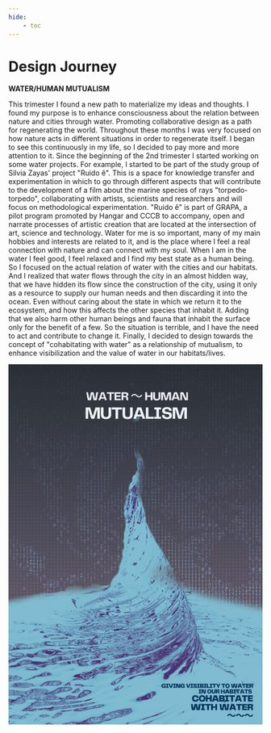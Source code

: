 ```yaml
---
hide:
    - toc
---
```


# Design Journey

**WATER/HUMAN MUTUALISM**

This trimester I found a new path to materialize my ideas and thoughts. I found my purpose is to enhance consciousness about the relation between nature and cities through water. Promoting collaborative design as a path for regenerating the world. Throughout these months I was very focused on how nature acts in different situations in order to regenerate itself. I began to see this continuously in my life, so I decided to pay more and more attention to it. Since the beginning of the 2nd trimester I started working on some water projects. For example, I started to be part of the study group of Silvia Zayas' project "Ruido ê". This is a space for knowledge transfer and experimentation in which to go through different aspects that will contribute to the development of a film about the marine species of rays "torpedo-torpedo", collaborating with artists, scientists and researchers and will focus on methodological experimentation. "Ruido ê" is part of GRAPA, a pilot program promoted by Hangar and CCCB to accompany, open and narrate processes of artistic creation that are located at the intersection of art, science and technology. 
Water for me is so important, many of my main hobbies and interests are related to it, and is the place where I feel a real connection with nature and can connect with my soul. When I am in the water I feel good, I feel relaxed and I find my best state as a human being. So I focused on the actual relation of water with the cities and our habitats. And I realized that water flows through the city in an almost hidden way, that we have hidden its flow since the construction of the city, using it only as a resource to supply our human needs and then discarding it into the ocean. Even without caring about the state in which we return it to the ecosystem, and how this affects the other species that inhabit it. Adding that we also harm other human beings and fauna that inhabit the surface only for the benefit of a few. So the situation is terrible, and I have the need to act and contribute to change it. Finally, I decided to design towards the concept of "cohabitating with water" as a relationship of mutualism, to enhance visibilization and the value of water in our habitats/lives.


![](../images/WATER%20POSTER%20D.D2.jpg)


